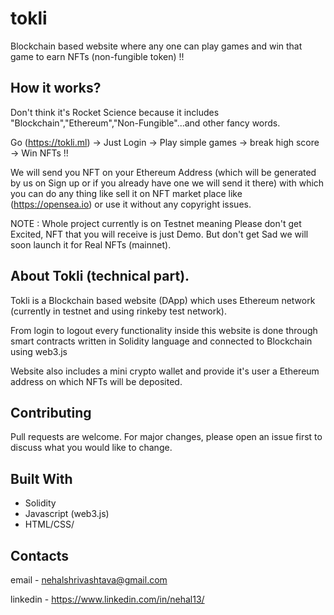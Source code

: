# tokli
Blockchain based website where any one can play games and win that game to earn NFTs (non-fungible token) !!

## How it works?
Don't think it's Rocket Science because it includes "Blockchain","Ethereum","Non-Fungible"...and other fancy words.

Go (https://tokli.ml) -> Just Login -> Play simple games -> break high score -> Win NFTs !!

We will send you NFT on your Ethereum Address (which will be generated by us on Sign up or if you already have one we will send it there) with which you can do any thing like sell it on NFT market place like (https://opensea.io) or use it without any copyright issues.  

NOTE : Whole project currently is on Testnet meaning Please don't get Excited, NFT that you will receive is just Demo. But don't get Sad we will soon launch it for Real NFTs (mainnet).

## About Tokli (technical part).
Tokli is a Blockchain based website (DApp) which uses Ethereum network (currently in testnet and using rinkeby test network). 

From login to logout every functionality inside this website is done through smart contracts  written in Solidity language and connected to Blockchain using web3.js

Website also includes a mini crypto wallet and provide it's user a Ethereum address on which NFTs will be deposited.

## Contributing

Pull requests are welcome. For major changes, please open an issue first to discuss what you would like to change.

## Built With

- Solidity
- Javascript (web3.js)
- HTML/CSS/

## Contacts

email - nehalshrivashtava@gmail.com

linkedin - https://www.linkedin.com/in/nehal13/

